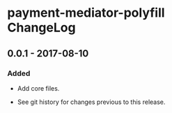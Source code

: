 # payment-mediator-polyfill ChangeLog

## 0.0.1 - 2017-08-10

### Added
- Add core files.

- See git history for changes previous to this release.
